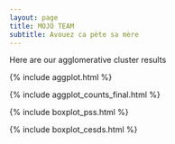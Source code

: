 ```yaml
---
layout: page
title: MOJO TEAM
subtitle: Avouez ca pète sa mère
---
```


Here are our agglomerative cluster results

{% include aggplot.html %}

{% include aggplot_counts_final.html %}

{% include boxplot_pss.html %}

{% include boxplot_cesds.html %}

